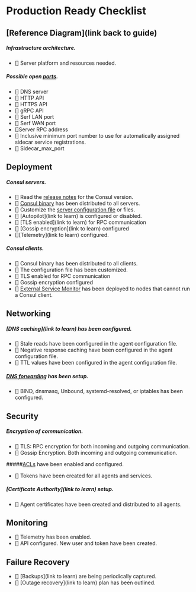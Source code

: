 # Production Ready Checklist

## [Reference Diagram](link back to guide) 

##### Infrastructure architecture. 
- [] Server platform and resources needed. 

##### Possible open [ports](https://www.consul.io/docs/agent/options.html#ports).
- [] DNS server
- [] HTTP API
- [] HTTPS API 
- [] gRPC API
- [] Serf LAN port
- [] Serf WAN port
- []Server RPC address
- [] Inclusive minimum port number to use for automatically assigned sidecar service registrations. 
- [] Sidecar_max_port

## Deployment

##### Consul servers.
- [] Read the [release notes](https://www.consul.io/docs/upgrade-specific.html) for the Consul version.
- [] [Consul binary](https://www.consul.io/downloads.html) has been distributed to all servers.
- [] Customize the [server configuration file](https://www.consul.io/docs/agent/options.html) or files. 
- [] [Autopilot](link to learn) is configured or disabled. 
- [] [TLS enabled](link to learn) for RPC communication
- [] [Gossip encryption](link to learn) configured
- [][Telemetry](link to learn) configured.

##### Consul clients. 
- [] Consul binary has been distributed to all clients.
- [] The configuration file has been customized.
- [] TLS enabled for RPC communication
- [] Gossip encryption configured
- [] [External Service Monitor](https://www.consul.io/docs/guides/external.html) has been deployed to nodes that cannot run a Consul client. 

## Networking  

##### [DNS caching](link to learn) has been configured. 
- [] Stale reads have been configured in the agent configuration file.
- [] Negative response caching have been configured in the agent configuration file.
- [] TTL values have been configured in the agent configuration file.

##### [DNS forwarding](https://www.consul.io/docs/guides/forwarding.html) has been setup.
- [] BIND, dnsmasq, Unbound, systemd-resolved, or iptables has been configured.

## Security

##### Encryption of communication.
- [] TLS: RPC encryption for both incoming and outgoing communication.
- [] Gossip Encryption. Both incoming and outgoing communication. 

#####[ACLs](https://www.consul.io/docs/guides/acl.html) have been enabled and configured. 
- [] Tokens have been created for all agents and services. 

##### [Certificate Authority](link to learn) setup. 
- [] Agent certificates have been created and distributed to all agents.

## Monitoring

- [] Telemetry has been enabled.
- [] API configured. New user and token have been created. 

## Failure Recovery
- [] [Backups](link to learn) are being periodically captured. 
- [] [Outage recovery](link to learn) plan has been outlined.

